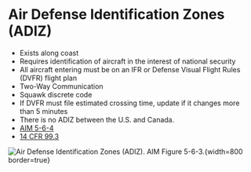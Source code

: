 # Air Defense Identification Zones (ADIZ)

* Exists along coast
* Requires identification of aircraft in the interest of national security
* All aircraft entering must be on an IFR or Defense Visual Flight Rules (DVFR) flight plan
* Two-Way Communication
* Squawk discrete code
* If DVFR must file estimated crossing time, update if it changes more than 5 minutes
* There is no ADIZ between the U.S. and Canada.
* [AIM 5-6-4](https://www.faa.gov/air_traffic/publications/atpubs/aim_html/chap5_section_6.html#$paragraph5-6-4)
* [14 CFR 99.3](https://www.ecfr.gov/current/title-14/part-99/section-99.3#p-99.3(Air%20defense%20identification%20zone))

![Air Defense Identification Zones (ADIZ). AIM Figure 5-6-3.](/img/aim/aim-figure-5-6-3-dma-and-adiz.jpg){width=800 border=true}

